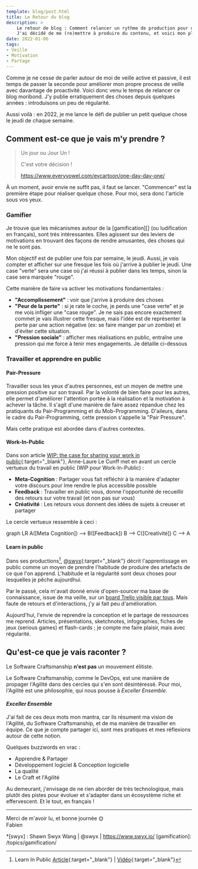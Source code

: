 ```yaml
---
template: blog/post.html
title: Le Retour du blog
description: >
    Le retour de blog : Comment relancer un rythme de production pour un gain toujours plus malin.
    J'ai décidé de me (re)mettre à produire du contenu, et voici mon plan d'action.
date: 2022-01-06
tags:
- Veille
- Motivation
- Partage
---
```


Comme je ne cesse de parler autour de moi de veille active et passive, il est temps de passer la seconde pour améliorer mon propre process de veille avec davantage de proactivité. 
Voici donc venu le temps de relancer ce blog moribond. 
J'y publie erratiquement des choses depuis quelques années : introduisons un peu de régularité.

Aussi voilà : en 2022, je me lance le défi de publier un petit quelque chose le jeudi de chaque semaine.

## Comment est-ce que je vais m'y prendre ?

> Un jour ou Jour Un !
> 
> C'est votre décision ! 
> 
> https://www.everyvowel.com/evcartoon/one-day-day-one/

À un moment, avoir envie ne suffit pas, il faut se lancer. 
"Commencer" est la première étape pour réaliser quelque chose.
Pour moi, sera donc l'article sous vos yeux. 

### Gamifier

Je trouve que les mécanismes autour de la [gamification][] (ou ludification en français), sont très intéressantes.
Elles agissent sur des leviers de motivations en trouvant des façons de rendre amusantes, des choses qui ne le sont pas.

Mon objectif est de publier une fois par semaine, le jeudi.
Aussi, je vais compter et afficher sur une fresque les fois où j'arrive à publier le jeudi.
Une case "verte" sera une case où j'ai réussi à publier dans les temps, sinon la case sera marquée "rouge".  

Cette manière de faire va activer les motivations fondamentales :

- **"Accomplissement"** : voir que j'arrive à produire des choses
- **"Peur de la perte"** : si je rate le coche, je perds une "case verte" et je me vois infliger une "case rouge".
    Je ne sais pas encore exactement commet je vais illustrer cette fresque,
    mais l'idée est de représenter la perte par une action négative (ex: se faire manger par un zombie) et d'éviter cette situation.
- **"Pression sociale"** : afficher mes réalisations en public, entraîne une pression qui me force à tenir mes engagements. Je détaille ci-dessous

### Travailler et apprendre en public

#### Pair-Pressure

Travailler sous les yeux d'autres personnes, est un moyen de mettre une pression positive sur son travail.
Par la volonté de bien faire pour les autres, elle permet d'améliorer l'attention portée à la réalisation et la motivation à achever la tâche.
Il s'agit d'une manière de faire assez répandue chez les pratiquants du Pair-Programming et du Mob-Programming. 
D'aileurs, dans le cadre du Pair-Programming, cette pression s'appelle la "Pair Pressure".
 
Mais cette pratique est abordée dans d'autres contextes.

#### Work-In-Public

Dans son article [WIP: the case for sharing your work in public](https://nesslabs.com/work-in-public){:target="_blank"}, 
Anne-Laure Le Cunff met en avant un cercle vertueux du travail en public (WIP pour Work-In-Public) :

- **Meta-Cognition** : Partager vous fait réfléchir à la manière d'adapter votre discours pour lme rendre le plus accessible possible
- **Feedback** : Travailler en public vous, donne l'opportunité de recueillir des retours sur votre travail (et non pas sur vous)
- **Créativité** : Les retours vous donnent des idées de sujets à creuser et partager

Le cercle vertueux ressemble à ceci : 

<div class="mermaid">
graph LR
    A([Meta Cognition]) --> B([Feedback])
    B --> C([Creativité])
    C --> A
</div>
<script src="https://cdn.jsdelivr.net/npm/mermaid/dist/mermaid.min.js"></script>
<script>mermaid.initialize({startOnLoad:true});</script>

#### Learn in public

Dans ses productions[^1], [@swyx](https://twitter.com/swyx){:target="_blank"} décrit l'apprentissage en public comme un moyen de prendre l'habitude de produire des artefacts de ce que l'on apprend.
L'habitude et la régularité sont deux choses pour lesquelles je pêche aujourdhui.

Par le passé, cela m'avait donné envie d'open-sourcer ma base de connaissance, issue de ma veille, sur un [board Trello visible par tous](https://trello.com/b/FuguoMCV/open-source-own-knowledge).
Mais faute de retours et d'interactions, j'y ai fait peu d'amélioration.

Aujourd'hui, l'envie de reprendre la conception et le partage de ressources me reprend.
Articles, présentations, sketchnotes, infographies, fiches de jeux (serious games) et flash-cards ; je compte me faire plaisir, mais avec régularité.  

## Qu'est-ce que je vais raconter ?

Le Software Craftsmanship **n'est pas** un mouvement élitiste.

Le Software Craftsmanship, comme le DevOps, est une manière de propager l'Agilité dans des cercles qui s'en sont désintéressé.
Pour moi, l'Agilité est une philosophie, qui nous pousse à _Exceller Ensemble_.

#### _Exceller Ensemble_

J'ai fait de ces deux mots mon mantra, car ils résument ma vision de l'Agilité, du Software Craftsmanship, et de ma manière de travailler en équipe.
Ce que je compte partager ici, sont mes pratiques et mes réflexions autour de cette notion.

Quelques buzzwords en vrac :

- Apprendre & Partager
- Développement logiciel & Conception logicielle
- La qualité
- Le Craft et l'Agilité

Au demeurant, j'envisage de ne rien aborder de très technologique, mais plutôt des pistes pour évoluer et s'adapter dans un écosystème riche et effervescent.
Et le tout, en français !

<hr>
Merci de m'avoir lu, et bonne journée 🌞
<br>
Fabien

*[swyx] : Shawn Swyx Wang | @swyx | https://www.swyx.io/
[gamification]: /topics/gamification/
[^1]: Learn In Public [Article](https://www.swyx.io/learn-in-public/){:target="_blank"} | [Vidéo](https://www.youtube.com/watch?v=znNxtSbuBjI){:target="_blank"}